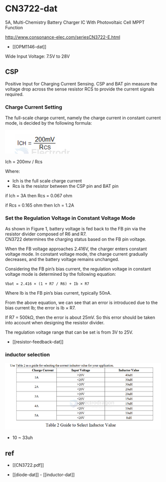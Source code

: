 
# CN3722-dat

5A, Multi-Chemistry Battery Charger IC With Photovoltaic Cell MPPT Function

http://www.consonance-elec.com/seriesCN3722-E.html

- [[OPM1146-dat]]

Wide Input Voltage: 7.5V to 28V



## CSP 

Positive  Input  for  Charging  Current  Sensing.  CSP  and  BAT  pin  measure  the  
voltage drop across the sense resistor RCS to provide the current signals required. 

### Charge Current Setting 

The full-scale charge current, namely the charge current in constant current mode, is decided by the following formula: 

![](2025-08-27-18-22-27.png)

Ich = 200mv / Rcs 

Where:        
- Ich is the full scale charge current 
- Rcs is the resistor between the CSP pin and BAT pin

if Ich = 3A then Rcs = 0.067 ohm

if Rcs = 0.165 ohm then Ich = 1.2A



### Set the Regulation Voltage in Constant Voltage Mode 

As shown in Figure 1, battery voltage is fed back to the FB pin via the resistor divider composed of R6 and R7.  
CN3722 determines the charging status based on the FB pin voltage. 

When the FB voltage approaches 2.416V, the charger enters constant voltage mode. In constant voltage mode, the charge current gradually decreases, and the battery voltage remains unchanged.  

Considering the FB pin’s bias current, the regulation voltage in constant voltage mode is determined by the following equation:  

    Vbat = 2.416 × (1 + R7 / R6) + Ib × R7

Where Ib is the FB pin’s bias current, typically 50nA.  

From the above equation, we can see that an error is introduced due to the bias current Ib; the error is Ib × R7.  

If R7 = 500kΩ, then the error is about 25mV. So this error should be taken into account when designing the resistor divider.  

The regulation voltage range that can be set is from 3V to 25V.

- [[resistor-feedback-dat]]


### inductor selection

![](2025-08-27-18-30-39.png)

- 10 ~ 33uh 



## ref 

- [[CN3722.pdf]]

- [[diode-dat]] - [[inductor-dat]]
